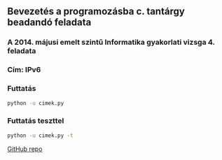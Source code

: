 ## Bevezetés a programozásba c. tantárgy beadandó feladata
### A 2014. májusi emelt szintű Informatika gyakorlati vizsga 4. feladata
### Cím: IPv6

### Futtatás
```sh
python -u cimek.py
```
### Futtatás teszttel
```sh
python -u cimek.py -t
```

[GitHub repo](https://github.com/fberti/bev_prog_beadando)